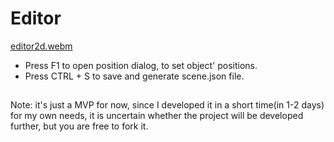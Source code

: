 # Editor
[editor2d.webm](https://github.com/user-attachments/assets/4c8f8376-9279-4732-9bda-4e4a1b7c500b)

* Press F1 to open position dialog, to set object' positions.
* Press CTRL + S to save and generate scene.json file.
##
Note: it's just a MVP for now, since I developed it in a short time(in 1-2 days) for my own needs, it is uncertain whether the project will be developed further, but you are free to fork it.
